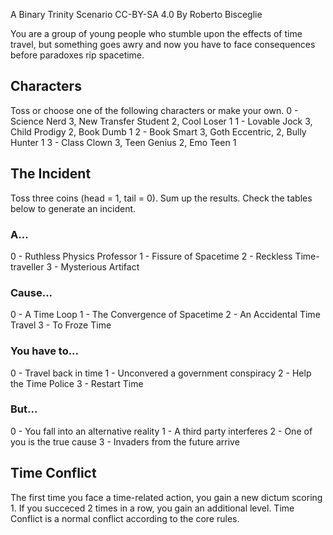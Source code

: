 A Binary Trinity Scenario
CC-BY-SA 4.0 By Roberto Bisceglie

You are a group of young people who stumble upon the effects of time travel, but something goes awry and now you have to face consequences before paradoxes rip spacetime.

## Characters
Toss or choose one of the following characters or make your own.
0 - Science Nerd 3, New Transfer Student 2, Cool Loser 1
1 - Lovable Jock 3, Child Prodigy 2, Book Dumb 1
2 - Book Smart 3, Goth Eccentric, 2,  Bully Hunter 1 
3 - Class Clown 3, Teen Genius 2, Emo Teen 1 

## The Incident
Toss three coins (head = 1, tail = 0). Sum up the results. Check the tables below to generate an incident.

### A...
0 - Ruthless Physics Professor
1 - Fissure of Spacetime
2 - Reckless Time-traveller
3 - Mysterious Artifact

### Cause...
0 - A Time Loop
1 - The Convergence of Spacetime
2 - An Accidental Time Travel
3 - To Froze Time

### You have to...
0 - Travel back in time
1 - Unconvered a government conspiracy
2 - Help the Time Police
3 - Restart Time

### But...
0 - You fall into an alternative reality
1 - A third party interferes
2 - One of you is the true cause
3 - Invaders from the future arrive

## Time Conflict
The first time you face a time-related action, you gain a new dictum scoring 1. If you succeced 2 times in a row, you gain an additional level. Time Conflict is a normal conflict according to the core rules.
